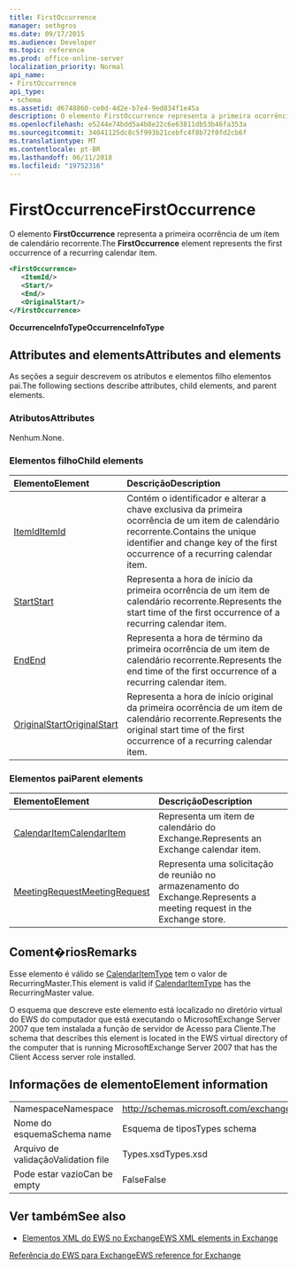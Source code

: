 ```yaml
---
title: FirstOccurrence
manager: sethgros
ms.date: 09/17/2015
ms.audience: Developer
ms.topic: reference
ms.prod: office-online-server
localization_priority: Normal
api_name:
- FirstOccurrence
api_type:
- schema
ms.assetid: d6748860-ce0d-4d2e-b7e4-9ed834f1e45a
description: O elemento FirstOccurrence representa a primeira ocorrência de um item de calendário recorrente.
ms.openlocfilehash: e5244e74bdd5a4b8e22c6e63811db53b46fa353a
ms.sourcegitcommit: 34041125dc8c5f993b21cebfc4f8b72f0fd2cb6f
ms.translationtype: MT
ms.contentlocale: pt-BR
ms.lasthandoff: 06/11/2018
ms.locfileid: "19752316"
---
```

# <a name="firstoccurrence"></a><span data-ttu-id="88aee-103">FirstOccurrence</span><span class="sxs-lookup"><span data-stu-id="88aee-103">FirstOccurrence</span></span>

<span data-ttu-id="88aee-104">O elemento **FirstOccurrence** representa a primeira ocorrência de um item de calendário recorrente.</span><span class="sxs-lookup"><span data-stu-id="88aee-104">The **FirstOccurrence** element represents the first occurrence of a recurring calendar item.</span></span> 
  
```xml
<FirstOccurrence>
   <ItemId/>
   <Start/>
   <End/>
   <OriginalStart/>
</FirstOccurrence>
```

 <span data-ttu-id="88aee-105">**OccurrenceInfoType**</span><span class="sxs-lookup"><span data-stu-id="88aee-105">**OccurrenceInfoType**</span></span>
## <a name="attributes-and-elements"></a><span data-ttu-id="88aee-106">Attributes and elements</span><span class="sxs-lookup"><span data-stu-id="88aee-106">Attributes and elements</span></span>

<span data-ttu-id="88aee-107">As seções a seguir descrevem os atributos e elementos filho elementos pai.</span><span class="sxs-lookup"><span data-stu-id="88aee-107">The following sections describe attributes, child elements, and parent elements.</span></span>
  
### <a name="attributes"></a><span data-ttu-id="88aee-108">Atributos</span><span class="sxs-lookup"><span data-stu-id="88aee-108">Attributes</span></span>

<span data-ttu-id="88aee-109">Nenhum.</span><span class="sxs-lookup"><span data-stu-id="88aee-109">None.</span></span>
  
### <a name="child-elements"></a><span data-ttu-id="88aee-110">Elementos filho</span><span class="sxs-lookup"><span data-stu-id="88aee-110">Child elements</span></span>

|<span data-ttu-id="88aee-111">**Elemento**</span><span class="sxs-lookup"><span data-stu-id="88aee-111">**Element**</span></span>|<span data-ttu-id="88aee-112">**Descrição**</span><span class="sxs-lookup"><span data-stu-id="88aee-112">**Description**</span></span>|
|:-----|:-----|
|[<span data-ttu-id="88aee-113">ItemId</span><span class="sxs-lookup"><span data-stu-id="88aee-113">ItemId</span></span>](itemid.md) <br/> |<span data-ttu-id="88aee-114">Contém o identificador e alterar a chave exclusiva da primeira ocorrência de um item de calendário recorrente.</span><span class="sxs-lookup"><span data-stu-id="88aee-114">Contains the unique identifier and change key of the first occurrence of a recurring calendar item.</span></span>  <br/> |
|[<span data-ttu-id="88aee-115">Start</span><span class="sxs-lookup"><span data-stu-id="88aee-115">Start</span></span>](start.md) <br/> |<span data-ttu-id="88aee-116">Representa a hora de início da primeira ocorrência de um item de calendário recorrente.</span><span class="sxs-lookup"><span data-stu-id="88aee-116">Represents the start time of the first occurrence of a recurring calendar item.</span></span>  <br/> |
|[<span data-ttu-id="88aee-117">End</span><span class="sxs-lookup"><span data-stu-id="88aee-117">End </span></span>](end-ex15websvcsotherref.md) <br/> |<span data-ttu-id="88aee-118">Representa a hora de término da primeira ocorrência de um item de calendário recorrente.</span><span class="sxs-lookup"><span data-stu-id="88aee-118">Represents the end time of the first occurrence of a recurring calendar item.</span></span>  <br/> |
|[<span data-ttu-id="88aee-119">OriginalStart</span><span class="sxs-lookup"><span data-stu-id="88aee-119">OriginalStart</span></span>](originalstart.md) <br/> |<span data-ttu-id="88aee-120">Representa a hora de início original da primeira ocorrência de um item de calendário recorrente.</span><span class="sxs-lookup"><span data-stu-id="88aee-120">Represents the original start time of the first occurrence of a recurring calendar item.</span></span>  <br/> |
   
### <a name="parent-elements"></a><span data-ttu-id="88aee-121">Elementos pai</span><span class="sxs-lookup"><span data-stu-id="88aee-121">Parent elements</span></span>

|<span data-ttu-id="88aee-122">**Elemento**</span><span class="sxs-lookup"><span data-stu-id="88aee-122">**Element**</span></span>|<span data-ttu-id="88aee-123">**Descrição**</span><span class="sxs-lookup"><span data-stu-id="88aee-123">**Description**</span></span>|
|:-----|:-----|
|[<span data-ttu-id="88aee-124">CalendarItem</span><span class="sxs-lookup"><span data-stu-id="88aee-124">CalendarItem</span></span>](calendaritem.md) <br/> |<span data-ttu-id="88aee-125">Representa um item de calendário do Exchange.</span><span class="sxs-lookup"><span data-stu-id="88aee-125">Represents an Exchange calendar item.</span></span>  <br/> |
|[<span data-ttu-id="88aee-126">MeetingRequest</span><span class="sxs-lookup"><span data-stu-id="88aee-126">MeetingRequest</span></span>](meetingrequest.md) <br/> |<span data-ttu-id="88aee-127">Representa uma solicitação de reunião no armazenamento do Exchange.</span><span class="sxs-lookup"><span data-stu-id="88aee-127">Represents a meeting request in the Exchange store.</span></span>  <br/> |
   
## <a name="remarks"></a><span data-ttu-id="88aee-128">Coment�rios</span><span class="sxs-lookup"><span data-stu-id="88aee-128">Remarks</span></span>

<span data-ttu-id="88aee-129">Esse elemento é válido se [CalendarItemType](calendaritemtype.md) tem o valor de RecurringMaster.</span><span class="sxs-lookup"><span data-stu-id="88aee-129">This element is valid if [CalendarItemType](calendaritemtype.md) has the RecurringMaster value.</span></span> 
  
<span data-ttu-id="88aee-130">O esquema que descreve este elemento está localizado no diretório virtual do EWS do computador que está executando o MicrosoftExchange Server 2007 que tem instalada a função de servidor de Acesso para Cliente.</span><span class="sxs-lookup"><span data-stu-id="88aee-130">The schema that describes this element is located in the EWS virtual directory of the computer that is running MicrosoftExchange Server 2007 that has the Client Access server role installed.</span></span>
  
## <a name="element-information"></a><span data-ttu-id="88aee-131">Informações de elemento</span><span class="sxs-lookup"><span data-stu-id="88aee-131">Element information</span></span>

|||
|:-----|:-----|
|<span data-ttu-id="88aee-132">Namespace</span><span class="sxs-lookup"><span data-stu-id="88aee-132">Namespace</span></span>  <br/> |http://schemas.microsoft.com/exchange/services/2006/types  <br/> |
|<span data-ttu-id="88aee-133">Nome do esquema</span><span class="sxs-lookup"><span data-stu-id="88aee-133">Schema name</span></span>  <br/> |<span data-ttu-id="88aee-134">Esquema de tipos</span><span class="sxs-lookup"><span data-stu-id="88aee-134">Types schema</span></span>  <br/> |
|<span data-ttu-id="88aee-135">Arquivo de validação</span><span class="sxs-lookup"><span data-stu-id="88aee-135">Validation file</span></span>  <br/> |<span data-ttu-id="88aee-136">Types.xsd</span><span class="sxs-lookup"><span data-stu-id="88aee-136">Types.xsd</span></span>  <br/> |
|<span data-ttu-id="88aee-137">Pode estar vazio</span><span class="sxs-lookup"><span data-stu-id="88aee-137">Can be empty</span></span>  <br/> |<span data-ttu-id="88aee-138">False</span><span class="sxs-lookup"><span data-stu-id="88aee-138">False</span></span>  <br/> |
   
## <a name="see-also"></a><span data-ttu-id="88aee-139">Ver também</span><span class="sxs-lookup"><span data-stu-id="88aee-139">See also</span></span>



- [<span data-ttu-id="88aee-140">Elementos XML do EWS no Exchange</span><span class="sxs-lookup"><span data-stu-id="88aee-140">EWS XML elements in Exchange</span></span>](ews-xml-elements-in-exchange.md)
  
[<span data-ttu-id="88aee-141">Referência do EWS para Exchange</span><span class="sxs-lookup"><span data-stu-id="88aee-141">EWS reference for Exchange</span></span>](ews-reference-for-exchange.md)

